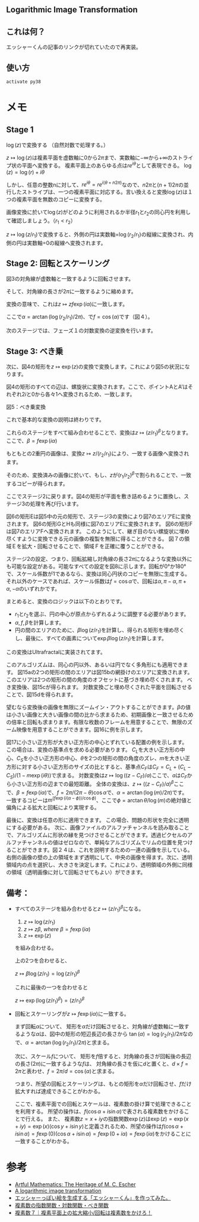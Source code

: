 Logarithmic Image Transformation
---
## これは何？  
エッシャーくんの記事のリンクが切れていたので再実装。

## 使い方
```cmd
activate py38

```

# メモ  
## Stage 1
$\log(z)$で変換する
（自然対数で処理する。）

$z \mapsto \log(z)$は複素平面を虚数軸に0から$2\pi$まで、実数軸に$-\infty$から$+\infty$のストライプ状の平面へ変換する。
複素平面上のあらゆる点は$re^{i\theta}$として表現できる。
$\log(z)=\log(r)+i\theta$

しかし、任意の整数nに対して、$re^{i\theta}=re^{i(\theta+n2\pi)}$なので、$n2\pi$と$(n+1)2\pi$の並行したストライプは、一つの複素平面に対応する。言い換えると変換$\log(z)$は１つの複素平面を無数のコピーに変換する。

画像変換に於いて$\log(z)$がどのように利用されるか半径$r_1$と$r_2$の同心円を利用して確認しましょう。（$r_1 \lt r_2$）

$z \mapsto \log(z/r_1)$で変換すると、外側の円は実数軸=$\log(r_2/r_1)$の縦線に変換され、内側の円は実数軸=0の縦線へ変換されます。

## Stage 2: 回転とスケーリング
図3の対角線が虚数軸と一致するように回転させます。

そして、対角線の長さが$2\pi$に一致するように縮めます。

変換の意味で、これは$z \mapsto zf\exp(i\alpha)$に一致します。

ここで$\alpha=\arctan(\log(r_2/r_1)/2\pi)$、で$f=\cos(\alpha)$です（図４）。

次のステージでは、フェーズ１の対数変換の逆変換を行います。


## Stage 3: べき乗
次に、図4の矩形を$z\mapsto \exp(z)$の変換で変換します。これにより図5の状況になります。

図4の矩形のすべての辺は、螺旋状に変換されます。ここで、ポイントAとA’はそれぞれ$2i$と$0$から各々1へ変換されるため、一致します。

図5：べき乗変換

これで基本的な変換の説明は終わりです。

これらのステージをすべて組み合わせることで、変換は$z \mapsto (z/r_1)^\beta$となります。ここで、$\beta=f\exp(i\alpha)$

もともとの2重円の画像は、変換$z\mapsto z/(r_2/r_1)$により、一致する画像へ変換されます。

そのため、変換済みの画像に於いて、もし、$z$が$(r_1/r_2)^\beta$で割られることで、一致するコピーが得られます。

ここでステージ2に戻ります。図4の矩形が平面を敷き詰めるように置換し、ステージ3の処理を再び行います。

図6の矩形Eは図5中の元の矩形で、ステージ3の変換により図7のエリアEに変換されます。
図6の矩形GとHも同様に図7のエリアEに変換されます。
図6の矩形Fは図7のエリアFへ変換されます。
このようにして、継ぎ目のない螺旋状に埋め尽くすように変換できる元の画像の複製を無限に得ることができる。
図７の領域Ｅを拡大・回転させることで、領域Ｆを正確に覆うことができる。

ステージ2の設定、つまり、回転拡縮し対角線の長さ$2\pi$になるような変換以外にも可能な設定がある。可能なすべての設定を図8に示します。回転が0°か180°で、スケール係数が1であるなら、変換は同心円状のコピーを無限に生成する。それ以外のケースであれば、スケール係数は$f=\cos\alpha$で、回転は$\alpha, \pi-\alpha, \pi+\alpha, -\alpha$のいずれかです。

まとめると、変換のロジックは以下のとおりです。

* $r_1$と$r_2$を選ぶ、円の中心が原点からずれるように調整する必要があります。
* $\alpha, f, \beta$を計算します。
* 円の間のエリアのために、$\beta \log(z/r_1)$を計算し、得られる矩形を埋め尽くし、最後に、すべての画素について$\exp\beta\log(z/r_1)$を計算します。 

この変換はUltrafractalに実装されてます。

このアルゴリズムは、同心の円以外、あるいは円でなく多角形にも適用できます。
図15aの2つの矩形の間のエリアは図15bの網掛けのエリアに変換されます。
このエリアは2つの矩形の間の角度のオフセットに基づき埋め尽くされます。
べき変換後、図15cが得られます。
対数変換ごと埋め尽くされた平面を回転させることで、図15dを得られます。

望むなら変換後の画像を無限にズームイン・アウトすることができます。$\beta$の値は小さい画像と大きい画像の間の比から求まるため、初期画像と一致させるための倍率と回転も求まります。有限な枚数のフレームを用意することで、無限のズーム映像を用意することができます。図16に例を示します。


図17に小さい正方形が大きい正方形の中心とずれている配置の例を示します。
この場合は、変換の基準点を求める必要があります。
$C_L$を大きい正方形の中心、$C_S$を小さい正方形の中心、$\theta$を2つの矩形の間の角度のズレ、$m$を大きい正方形に対する小さい正方形のサイズの比とすると、基準点$C_F$は$C_F=C_L+(C_L-C_S)/(1-m\exp(i\theta))$で求まる。
対数変換は$z\mapsto \log ((z-C_F)/a)$ここで、$a$は$C_F$から小さい正方形の辺までの最短距離。
全体の変換は、$z\mapsto ((z-C_F)/a)^\beta$ここで、$\beta=f\exp(i\alpha)$で、$f=2\pi/(2\pi-\theta)\cos\alpha$で、$\alpha=\arctan(\log(m)/2\pi)$です。
一致するコピーは$m^(f\exp(i(\alpha-\phi))/\cos\phi)$、ここで$\phi=\arctan\theta/\log(m)$の絶対値と偏角による拡大と回転により実現する。

最後に、変換は任意の形に適用できます。 この場合、問題の形状を完全に透明にする必要がある。
次に、画像ファイルのアルファチャンネルを読み取ることで、アルゴリズムに形状の縁を見つけさせることができます。透過ピクセルのアルファチャンネルの値はゼロなので、単純なアルゴリズムでリムの位置を見つけることができます。図２４は、これを説明するための一連の画像を示している。右側の画像の壁の上の領域をまず透明にして、中央の画像を得ます。次に、透明領域内の点を選択し、大きさを決定します。これにより、透明領域の外側に同様の領域（透明画像に対して回転させてもよい）ができます。

## 備考：
* すべてのステージを組み合わせると$z \mapsto (z/r_1)^\beta$になる。
    
    1. $z\mapsto \log(z/r_1)$
    1. $z\mapsto z\beta,~ where~ \beta=f\exp(i\alpha)$ 
    1. $z\mapsto \exp(z)$
    
    を組み合わせる。

    上の2つを合わせると、
    
    $z\mapsto\beta \log(z/r_1)=\log(z/r_1)^\beta$
    
    これに最後の一つを合わせると

    $z\mapsto \exp(\log(z/r_1)^\beta)=(z/r_1)^\beta$

* 回転とスケーリングが$z\mapsto f\exp(i\alpha)$に一致する。

    まず回転$\alpha$について、
    矩形を$\alpha$だけ回転させると、対角線が虚数軸に一致するような$\alpha$は、図中の矩形の短辺長辺の長さから
    $\tan(\alpha)=\log(r_2/r_1)/2\pi$なので、$\alpha=\arctan(\log(r_2/r_1)/2\pi)$と求まる。

    次に、スケール$f$について、
    矩形を$f$倍すると、対角線の長さが回転後の長辺の長さ($2\pi$)に一致するような$f$は、
    対角線の長さを仮に$d$と置くと、$d\times f=2\pi$と表わせ、$f=2\pi/d=\cos(\alpha)$と求まる。

    つまり、所望の回転とスケーリングは、もとの矩形を$\alpha$だけ回転させ、$f$だけ拡大すれば達成できることがわかる。
    
    ここで、複素平面での回転とスケールは、複素数の掛け算で処理できることを利用する。
    所望の操作は、$f(\cos\alpha+i\sin\alpha)$で表される複素数をかけることで行える。
    また、 複素数$z=x+iy$の指数関数$\exp(z)$は$\exp(z)=\exp(x+iy)=\exp(x)(\cos y+i\sin y)$と定義されるため、所望の操作は$f(\cos\alpha+i\sin\alpha)=f\exp(0)(\cos\alpha+i\sin\alpha)=f\exp(0+i\alpha)=f\exp(i\alpha)$をかけることに一致することがわかる。



# 参考
- [Artful Mathematics: The Heritage of M. C. Escher](http://www.ams.org/notices/200304/fea-escher.pdf)  
- [A logarithmic image transformation](http://www.josleys.com/article_show.php?id=82)  
- [エッシャーっぽい絵を生成する「エッシャーくん」を作ってみた。](http://mglab.blogspot.com/2008/09/blog-post_20.html)
- [複素数の指数関数・対数関数・べき関数](http://www.eng.niigata-u.ac.jp/~nomoto/2.html)
- [複素数７｜複素平面上の拡大縮小/回転は複素数をかけろ！](https://yama-taku.science/mathematics/complex-number/rotation-of-points-and-vectors/)
